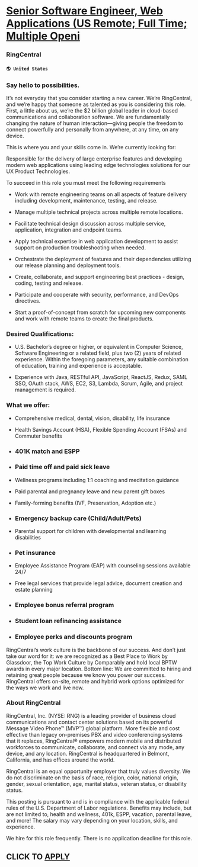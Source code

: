 # [Senior Software Engineer, Web Applications (US Remote; Full Time; Multiple Openi](https://www.remotewlb.com/apply/senior-software-engineer-web-applications-us-remote-full-time-multiple-openi)  
### RingCentral  
#### `🌎 United States`  

### Say hello to possibilities.

It’s not everyday that you consider starting a new career. We’re RingCentral, and we’re happy that someone as talented as you is considering this role. First, a little about us, we’re the $2 billion global leader in cloud-based communications and collaboration software. We are fundamentally changing the nature of human interaction—giving people the freedom to connect powerfully and personally from anywhere, at any time, on any device.

This is where you and your skills come in. We’re currently looking for:

Responsible for the delivery of large enterprise features and developing modern web applications using leading edge technologies solutions for our UX Product Technologies.

To succeed in this role you must meet the following requirements

  * Work with remote engineering teams on all aspects of feature delivery including development, maintenance, testing, and release.

  * Manage multiple technical projects across multiple remote locations.

  * Facilitate technical design discussion across multiple service, application, integration and endpoint teams.

  * Apply technical expertise in web application development to assist support on production troubleshooting when needed.

  * Orchestrate the deployment of features and their dependencies utilizing our release planning and deployment tools.

  * Create, collaborate, and support engineering best practices - design, coding, testing and release.

  * Participate and cooperate with security, performance, and DevOps directives.

  * Start a proof-of-concept from scratch for upcoming new components and work with remote teams to create the final products.

### Desired Qualifications:

  * U.S. Bachelor’s degree or higher, or equivalent in Computer Science, Software Engineering or a related field, plus two (2) years of related experience. Within the foregoing parameters, any suitable combination of education, training and experience is acceptable.

  * Experience with Java, RESTful API, JavaScript, ReactJS, Redux, SAML SSO, OAuth stack, AWS, EC2, S3, Lambda, Scrum, Agile, and project management is required.

### What we offer:

  * Comprehensive medical, dental, vision, disability, life insurance

  * Health Savings Account (HSA), Flexible Spending Account (FSAs) and Commuter benefits

  * ### 401K match and ESPP

  * ### Paid time off and paid sick leave

  * Wellness programs including 1:1 coaching and meditation guidance 

  * Paid parental and pregnancy leave and new parent gift boxes

  * Family-forming benefits (IVF, Preservation, Adoption etc.)

  * ### Emergency backup care (Child/Adult/Pets)

  * Parental support for children with developmental and learning disabilities

  * ### Pet insurance

  * Employee Assistance Program (EAP) with counseling sessions available 24/7

  * Free legal services that provide legal advice, document creation and estate planning

  * ### Employee bonus referral program

  * ### Student loan refinancing assistance

  * ### Employee perks and discounts program

RingCentral’s work culture is the backbone of our success. And don’t just take our word for it: we are recognized as a Best Place to Work by Glassdoor, the Top Work Culture by Comparably and hold local BPTW awards in every major location. Bottom line: We are committed to hiring and retaining great people because we know you power our success. RingCentral offers on-site, remote and hybrid work options optimized for the ways we work and live now.

### About RingCentral

RingCentral, Inc. (NYSE: RNG) is a leading provider of business cloud communications and contact center solutions based on its powerful Message Video Phone™ (MVP™) global platform. More flexible and cost effective than legacy on-premises PBX and video conferencing systems that it replaces, RingCentral® empowers modern mobile and distributed workforces to communicate, collaborate, and connect via any mode, any device, and any location. RingCentral is headquartered in Belmont, California, and has offices around the world.

RingCentral is an equal opportunity employer that truly values diversity. We do not discriminate on the basis of race, religion, color, national origin, gender, sexual orientation, age, marital status, veteran status, or disability status.

This posting is pursuant to and is in compliance with the applicable federal rules of the U.S. Department of Labor regulations. Benefits may include, but are not limited to, health and wellness, 401k, ESPP, vacation, parental leave, and more! The salary may vary depending on your location, skills, and experience.

We hire for this role frequently. There is no application deadline for this role.

  
## CLICK TO [APPLY](https://www.remotewlb.com/apply/senior-software-engineer-web-applications-us-remote-full-time-multiple-openi)

